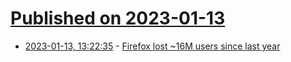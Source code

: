 # [Published on 2023-01-13](index.md)

* [2023-01-13, 13:22:35](https://news.ycombinator.com/item?id=34367284) - [Firefox lost ~16M users since last year](https://data.firefox.com/dashboard/user-activity)
